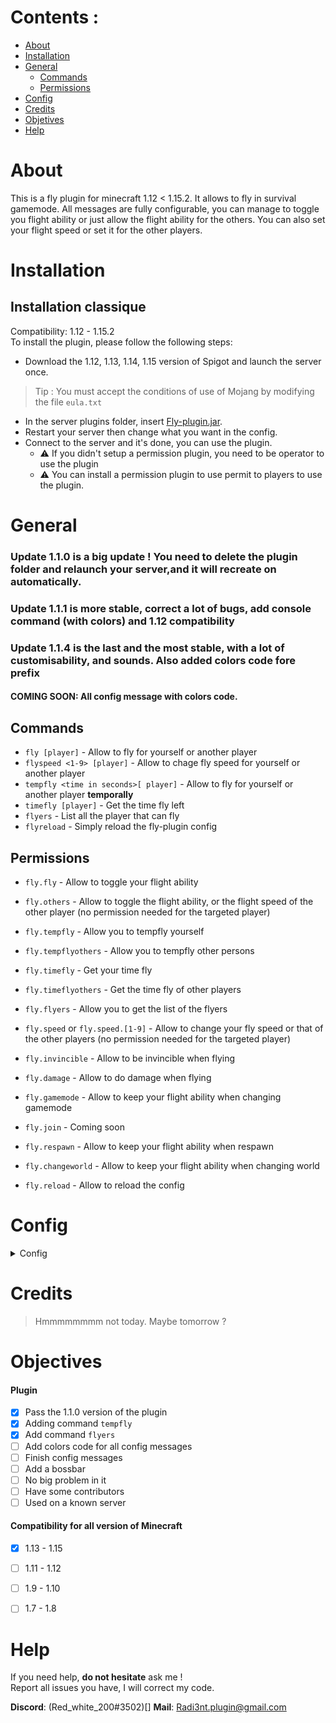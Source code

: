 # Contents :

- [About](#About)
- [Installation](#Installation)
- [General](#General)
  - [Commands](#Commands)
  - [Permissions](#Permissions)
- [Config](#Config)
- [Credits](#Credits)
- [Objetives](#Objectives)
- [Help](#Help)


# About

This is a fly plugin for minecraft 1.12 < 1.15.2. It allows to fly in survival gamemode.
All messages are fully configurable, you can manage to toggle you flight ability or just allow the flight ability for the others.
You can also set your flight speed or set it for the other players.

# Installation


## Installation classique

Compatibility: 1.12 - 1.15.2  
To install the plugin, please follow the following steps:

- Download the 1.12, 1.13, 1.14, 1.15 version of Spigot and launch the server once.
> Tip : You must accept the conditions of use of Mojang by modifying the file `eula.txt`
- In the server plugins folder, insert [Fly-plugin.jar](https://github.com/Radi3nt/Fly-plugin/releases).
- Restart your server then change what you want in the config.
- Connect to the server and it's done, you can use the plugin.
  - ⚠️ If you didn't setup a permission plugin, you need to be operator to use the plugin
  - ⚠️ You can install a permission plugin to use permit to players to use the plugin.
  
  
# General

### Update 1.1.0 is a big update ! You need to delete the plugin folder and relaunch your server,and it will recreate on automatically.

### Update 1.1.1 is more stable, correct a lot of bugs, add console command (with colors) and 1.12 compatibility

### Update 1.1.4 is the last and the most stable, with a lot of customisability, and sounds. Also added colors code fore prefix
#### COMING SOON: All config message with colors code.


## Commands

  - `fly [player]` - Allow to fly for yourself or another player
  - `flyspeed <1-9> [player]` - Allow to chage fly speed for yourself or another player
  - `tempfly <time in seconds>[ player]` - Allow to fly for yourself or another player **temporally**
  - `timefly [player]` - Get the time fly left
  - `flyers` - List all the player that can fly
  - `flyreload` - Simply reload the fly-plugin config
  
## Permissions

  - `fly.fly` - Allow to toggle your flight ability
  - `fly.others` - Allow to toggle the flight ability, or the flight speed of the other player (no permission needed for the targeted player)
  - `fly.tempfly` - Allow you to tempfly yourself
  - `fly.tempflyothers` - Allow you to tempfly other persons
  - `fly.timefly` - Get your time fly
  - `fly.timeflyothers` - Get the time fly of other players
  - `fly.flyers` - Allow you to get the list of the flyers
  - `fly.speed` or `fly.speed.[1-9]` - Allow to change your fly speed or that of the other players (no permission needed for the targeted player)
  - `fly.invincible` - Allow to be invincible when flying
  - `fly.damage` - Allow to do damage when flying
  
  - `fly.gamemode` - Allow to keep your flight ability when changing gamemode
  - `fly.join` - Coming soon
  - `fly.respawn` - Allow to keep your flight ability when respawn
  - `fly.changeworld` - Allow to keep your flight ability when changing world
  
  - `fly.reload` - Allow to reload the config
  
# Config

<details>
  <summary>Config</summary>
  
  ``` yaml
prefix: "&6&lFly >"

# fly command
fly-youreself: "You toggled your fly" - message when tou toggle your own fly
fly-someone-player: "Toggled the fly" - message for the person who toggle the fly of another personn
fly-someone-target: "Toggled your fly" - message for the person that his flight ability was toggled
fly-target-message: true - define if the target receive a message when someone toggle his flight ability
fly-player-name-reval: true - define if the name of the personn who toggled the flight ability of someone is revealed




# flight speed command
speed-player-message: "You set you flight speed to" - message when tou change your own fly speed
speed-someone-player: "You set the flight speed of" - message for the person who change the fly speed of another personn
speed-target-namereval: "set your flight speed to" - message for the person that his flight speed was changed (with name reveal)
speed-target: "Set your flight speed to" - message for the person that his flight speed was changed (without name reveal)
speed-target-message: true - define if the target receive a message when someone change his flight speed
speed-player-name-reval: true - define if the name of the person who changed the flight speed of someone is revealed

#tempfly
temp-target-namereveal: "allowed you to fly for"
temp-target: "You can fly for"
temp-left: "of flight left!"

temp-hours: "hours"
temp-minutes: "minutes"
temp-seconds: "seconds"
temp-target-message: true
temp-player-name-reveal: true

temp-sound-high: BLOCK_NOTE_BLOCK_HAT
temp-sound-medium: BLOCK_NOTE_BLOCK_HAT
temp-sound-low: BLOCK_NOTE_BLOCK_HARP
temp-sound-last: BLOCK_NOTE_BLOCK_HARP
temp-sound-no: BLOCK_BELL_USE

#timefly
timefly-nofly-you: "You are not temp-flying !"
timefly-nofly-target: "This player is not tem-flying !"



invalid-player: "This player is invalid !"
no-args: "This command require an argument"
wrong-args: "Wrong argument. See the command usage"
no-permission: "You don't have the permission to use this command !"
no-damage: "You can't hit entities while flying !"
reload-message: "Configuration reloaded"


cooldown-message: "Command on cooldown for"

#I recommend to let this like that
cooldown-time: 5

reload-melody: true
credits-message: true

#DON'T CHANGE IT !
version: 1.1.4
  ```
  
</details>

# Credits

> Hmmmmmmmm not today. Maybe tomorrow ?

# Objectives

#### Plugin

- [X] Pass the 1.1.0 version of the plugin
- [X] Adding command `tempfly`
- [X] Add command `flyers`
- [ ] Add colors code for all config messages
- [ ] Finish config messages
- [ ] Add a bossbar
- [ ] No big problem in it
- [ ] Have some contributors
- [ ] Used on a known server

#### Compatibility for all version of Minecraft

  - [x] 1.13 - 1.15
  - [ ] 1.11 - 1.12
  - [ ] 1.9 - 1.10
  - [ ] 1.7 - 1.8


# Help

If you need help, **__do not hesitate__** ask me !  
Report all issues you have, I will correct my code.

**Discord**: (Red_white_200#3502)[]
**Mail**: Radi3nt.plugin@gmail.com
